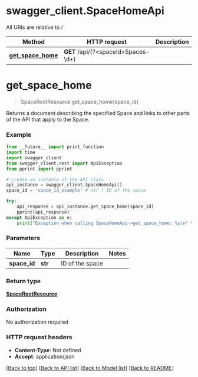 # swagger_client.SpaceHomeApi

All URIs are relative to */*

Method | HTTP request | Description
------------- | ------------- | -------------
[**get_space_home**](SpaceHomeApi.md#get_space_home) | **GET** /api/(?&lt;spaceId&gt;Spaces-\d+) | 

# **get_space_home**
> SpaceRootResource get_space_home(space_id)



Returns a document describing the specified Space and links to other parts of the API that apply to the Space.

### Example
```python
from __future__ import print_function
import time
import swagger_client
from swagger_client.rest import ApiException
from pprint import pprint

# create an instance of the API class
api_instance = swagger_client.SpaceHomeApi()
space_id = 'space_id_example' # str | ID of the space

try:
    api_response = api_instance.get_space_home(space_id)
    pprint(api_response)
except ApiException as e:
    print("Exception when calling SpaceHomeApi->get_space_home: %s\n" % e)
```

### Parameters

Name | Type | Description  | Notes
------------- | ------------- | ------------- | -------------
 **space_id** | **str**| ID of the space | 

### Return type

[**SpaceRootResource**](SpaceRootResource.md)

### Authorization

No authorization required

### HTTP request headers

 - **Content-Type**: Not defined
 - **Accept**: application/json

[[Back to top]](#) [[Back to API list]](../README.md#documentation-for-api-endpoints) [[Back to Model list]](../README.md#documentation-for-models) [[Back to README]](../README.md)

